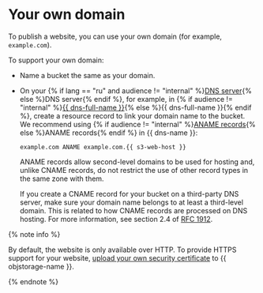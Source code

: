 # Your own domain

To publish a website, you can use your own domain (for example, `example.com`).

To support your own domain:

- Name a bucket the same as your domain.

- On your {% if lang == "ru" and audience != "internal" %}[DNS server](../../../glossary/dns.md#dns-server){% else %}DNS server{% endif %}, for example, in {% if audience != "internal" %}[{{ dns-full-name }}](../../../dns/operations/resource-record-create.md){% else %}{{ dns-full-name }}{% endif %}, create a resource record to link your domain name to the bucket. We recommend using {% if audience != "internal" %}[ANAME records](../../../dns/concepts/resource-record.md#aname){% else %}ANAME records{% endif %} in {{ dns-name }}:

   ```
   example.com ANAME example.com.{{ s3-web-host }}
   ```

   ANAME records allow second-level domains to be used for hosting and, unlike CNAME records, do not restrict the use of other record types in the same zone with them.

   If you create a CNAME record for your bucket on a third-party DNS server, make sure your domain name belongs to at least a third-level domain. This is related to how CNAME records are processed on DNS hosting. For more information, see section 2.4 of [RFC 1912](https://www.ietf.org/rfc/rfc1912.txt).

{% note info %}

By default, the website is only available over HTTP. To provide HTTPS support for your website, [upload your own security certificate](certificate.md) to {{ objstorage-name }}.

{% endnote %}
